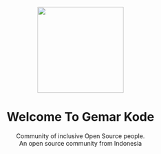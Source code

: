 <p align="center" width="300">
   <img align="center" width="200" src="https://avatars.githubusercontent.com/u/71133728?s=200&v=4" />
   <h1 align="center">Welcome To Gemar Kode</h1>
   <p align="center">Community of inclusive Open Source people. <br>
   An open source community from Indonesia</p>
</p>
